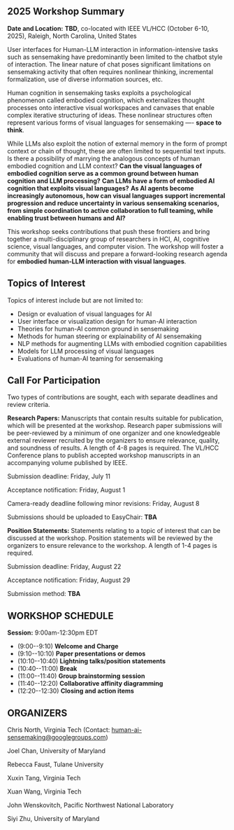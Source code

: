 ## 2025 Workshop Summary

**Date and Location:**  **TBD**, co-located with IEEE VL/HCC (October 6-10, 2025), Raleigh, North Carolina, United States

User interfaces for Human-LLM interaction in information-intensive tasks such as sensemaking have predominantly been limited to the chatbot style of interaction. The linear nature of chat poses significant limitations on sensemaking activity that often requires nonlinear thinking, incremental formalization, use of diverse information sources, etc. 

Human cognition in sensemaking tasks exploits a psychological phenomenon called embodied cognition, which externalizes thought processes onto interactive visual workspaces and canvases that enable complex iterative structuring of ideas.  These nonlinear structures often represent various forms of visual languages for sensemaking —- **space to think**.  

While LLMs also exploit the notion of external memory in the form of prompt context or chain of thought, these are often limited to sequential text inputs.  Is there a possibility of marrying the analogous concepts of human embodied cognition and LLM context?  **Can the visual languages of embodied cognition serve as a common ground between human cognition and LLM processing?** **Can LLMs have a form of embodied AI cognition that exploits visual languages?**  **As AI agents become increasingly autonomous, how can visual languages support incremental progression and reduce uncertainty in various sensemaking scenarios, from simple coordination to active collaboration to full teaming, while enabling trust between humans and AI?**  

This workshop seeks contributions that push these frontiers and bring together a multi-disciplinary group of researchers in HCI, AI, cognitive science, visual languages, and computer vision. The workshop will foster a community that will discuss and prepare a forward-looking research agenda for **embodied human-LLM interaction with visual languages**.



<!-- **Session 1:** 12:00-1:30pm CDT
- 12:00pm:  **Introduction and Welcome**
- 12:05pm:  **Keynote 1:  Opportunities for Understanding Semantics of User Interactions** by Alex Lex
- 12:35pm:  **Keynote 2:  User Interaction in Visual Analytics: Beyond Ephemeral Events** by Alex Endert
- 1:05pm:  **Discussion** -- Future of the Field; Organizing Block 2 Topics

**Session 2:** 2:00-3:30pm CDT
- 2:00pm:  **Welcome Back**
- 2:05pm:  **DocTable: Table-Oriented Interactive Machine Learning for Text Corpora**, by Yeshwanth Devabhaktuni, Sriram Yarlagadda, David J Scroggins, Fang Cao, Franklin J Buitron, Eli T Brown [(paper)](papers/DocTable.pdf)
- 2:20pm:  **SHIM: Semantic Hierarchical Clustering with Interactive Machine Learning**, by Fang Cao, Yuanwei Tu, Eli T Brown [(paper)](papers/SHIM.pdf)
- 2:35pm:  **FacetRules: Discovering and Describing Related Groups**, by Lebna V Thomas, Jiahao Deng, Eli T Brown [(paper)](papers/FacetRules.pdf)
- 2:50pm:  **Discussion** -- Breakout Discussions
- 3:20pm:  **Synthesis and Next Steps** -->

<!-- 
## KEYNOTES

**Keynote 1:  Opportunities for Understanding Semantics of User Interactions**

**Abstract:**  Most logging approaches record system events at a fairly low level of abstraction. In this talk, I will argue that higher levels of abstraction are possible and desirable. I will highlight opportunities for increasing semantics that software developers have by carefully recording meaningful events. I will then show that we can leverage algorithmic methods to infer user-intents. Finally, I will show opportunities for eliciting key information from insights directly from users. Explicitly asking users about their intentions has benefits for users, as they can later retrace their steps more efficiently, and system developers, as they can learn more about usage patterns of their system and motivations of their users. There are diverse user input modalities that can provide information at different levels of abstraction and invasiveness.  These modalities range from multiple choice responses, to structured notes, to “think-aloud-like” approaches. In combination, these approaches are promising for building systems that have a better understanding of their users and hence can support users in their analytical tasks.

**Biography:**  Alex is an Associate Professor of Computer Science at the Scientific Computing and Imaging Institute and the School of Computing at the University of Utah. I direct the Visualization Design Lab where we develop visualization methods and systems to help solve today's scientific problems.  Before joining the University of Utah, he was a lecturer and post-doctoral visualization researcher at Harvard University. He received his PhD, master's, and undergraduate degrees from Graz University of Technology. In 2011, he was a visiting researcher at Harvard Medical School.  He is the recipient of an NSF CAREER award and multiple best paper awards or best paper honorable mentions at IEEE VIS, ACM CHI, and other conferences. He also received a best dissertation award from his alma mater.  He co-founded Datavisyn (http://datavisyn.io), a startup company developing visual analytics solutions for the pharmaceutical industry, where he is currently spending his sabbatical. 


**Keynote 2:  User Interaction in Visual Analytics: Beyond Ephemeral Events**

**Abstract:**  User interaction in visual analytic tools is often treated as an event that causes a direct response in the system based on the operation performed. While effective for fostering exploration and analysis of people using these systems, user interactions contain signals about the people they were performed by. In this talk, I discuss opportunities for promoting user interactions to first order objects that can be used for a plethora of useful tasks by the system, including detecting cognitive biases that may exist, guiding and steering machine learning models, and more. I’ll provide examples of past and current research that explores this direction, and discuss potential future directions.

**Biography:**  Alex Endert is an Associate Professor in the School of Interactive Computing at the Georgia Institute of Technology. He directs the Visual Analytics Lab and conducts research to help people make sense of data and models through interactive visualizations and visual analytic systems. The lab’s research is also often tested in practice in domains such as intelligence analysis, cyber security, manufacturing safety, and others. Our lab’s work is funded by NSF, DARPA, DOD, DHS, NIJ, and generous industry partners. In 2018, He was awarded an NSF CAREER Award for work on Visual Analytics by Demonstration. He received his Ph.D. in Computer Science from Virginia Tech in 2012. In 2013, his work on Semantic Interaction was awarded the IEEE VGTC VPG Pioneers Group Doctoral Dissertation Award, and the Virginia Tech Computer Science Best Dissertation Award. -->

## Topics of Interest
Topics of interest include but are not limited to:
- Design or evaluation of visual languages for AI
- User interface or visualization design for human-AI interaction
- Theories for human-AI common ground in sensemaking
- Methods for human steering or explainability of AI sensemaking
- NLP methods for augmenting LLMs with embodied cognition capabilities
- Models for LLM processing of visual languages
- Evaluations of human-AI teaming for sensemaking


## Call For Participation
Two types of contributions are sought, each with separate deadlines and review criteria.

**Research Papers:**  Manuscripts that contain results suitable for publication, which will be presented at the workshop.  Research paper submissions will be peer-reviewed by a minimum of one organizer and one knowledgeable external reviewer recruited by the organizers to ensure relevance, quality, and soundness of results. A length of 4-8 pages is required. The VL/HCC Conference plans to publish accepted workshop manuscripts in an accompanying volume published by IEEE.

Submission deadline:  Friday, July 11

Acceptance notification:  Friday, August 1

Camera-ready deadline following minor revisions:  Friday, August 8

Submissions should be uploaded to EasyChair:  **TBA**

**Position Statements:**  Statements relating to a topic of interest that can be discussed at the workshop.  Position statements will be reviewed by the organizers to ensure relevance to the workshop.  A length of 1-4 pages is required. 

Submission deadline:  Friday, August 22

Acceptance notification:  Friday, August 29

Submission method: **TBA**

<!-- Submissions by email? -->



<!-- ## WORKSHOP TOPICS

The topic of the workshop will focus on issues and opportunities related to the use of machine learning to learn from user interaction in the course of data visualization and analysis. Specifically, we will focus on research questions including:

- How are machine learning algorithms currently learning from user interaction, and what other possibilities exist?
- What kinds of interactions can provide feedback to machine learning algorithms?
- What can machine learning algorithms learn from interactions?
- Which machine learning algorithms are most applicable in this domain?
- How can machine learning algorithms be designed to enable user interaction and feedback?
- How can visualizations and interactions be designed to exploit machine learning algorithms?
- How can visualization system architectures be designed to support machine learning?
- How should we manage conflicts between the user's intent and the data or machine learning algorithm capabilities?
- How can we evaluate systems that incorporate both machine learning algorithms and user interaction together?
- How can machine learning and user interaction together make both computation and user cognition more efficient?
- How can we support the sensemaking process by learning from user interaction? -->


<!-- ## SUBMISSIONS

This year, we plan to accept both short and long papers jointly in the same submission block.  Full papers have a length of 5-10 pages (not including references), while short papers are 2-4 pages (plus references).  Short papers are intended to capture either (1) limited aspects of a larger work that fit our call or (2) late-breaking work not yet mature enough for a full paper submission.  The option of submitting a short paper replaces the posters track that we previously offered at MLUI.  

Submissions should be uploaded to the [MLUI 2021 track on PCS](https://new.precisionconference.com/submissions), which can be found under VGTC->VIS2021.  All submissions will be reviewed by a committee of reviewers that we will organize.  This committee will include the workshop committee members. The size of the committee will be determined by the number of submissions, such that each submission is reviewed by at least 2 committee members.  Both full and short paper metadata (author information, title, university, etc.) as well as the submissions themselves will be posted to the workshop website in advance of the event.  Workshop papers will be archived on IEEE Xplore following the conference.
   -->
  
<!-- #### Important Dates

Submission deadline:  July 30, 2021

Author notification:  August 31, 2021

Camera-ready deadline:  September 10, 2021

Speaker Schedule Available:  October 01, 2021 -->

## WORKSHOP SCHEDULE

**Session:** 9:00am-12:30pm EDT
- (9:00--9:10) **Welcome and Charge**
- (9:10--10:10) **Paper presentations or demos**
- (10:10--10:40) **Lightning talks/position statements**
- (10:40--11:00) **Break**
- (11:00--11:40) **Group brainstorming session**
- (11:40--12:20) **Collaborative affinity diagramming**
- (12:20--12:30) **Closing and action items**


## ORGANIZERS

Chris North, Virginia Tech  (Contact: human-ai-sensemaking@googlegroups.com)

Joel Chan, University of Maryland

Rebecca Faust, Tulane University

Xuxin Tang, Virginia Tech

Xuan Wang, Virginia Tech

John Wenskovitch, Pacific Northwest National Laboratory

Siyi Zhu, University of Maryland

